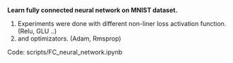 __Learn fully connected neural network on MNIST dataset.__
1. Experiments were done with different non-liner loss activation function. (Relu, GLU ..)
2. and optimizators. (Adam, Rmsprop)

Code:
scripts/FC_neural_network.ipynb

